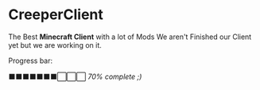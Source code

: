 # CreeperClient
The Best **Minecraft Client** with a lot of Mods
We aren't Finished our Client yet but we are working on it.

Progress bar:

⬛⬛⬛⬛⬛⬛⬛⬜⬜⬜ _70% complete ;)_
